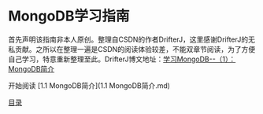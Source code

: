 MongoDB学习指南
=======

首先声明该指南非本人原创。整理自CSDN的作者DrifterJ，这里感谢DrifterJ的无私贡献。之所以在整理一遍是CSDN的阅读体验较差，不能双章节阅读，为了方便自己学习，特意重新整理至此。DrifterJ博文地址：[学习MongoDB--（1）：MongoDB简介](http://blog.csdn.net/drifterj/article/details/7814536)

开始阅读
[1.1 MongoDB简介](1.1 MongoDB简介.md)

[目录](directory.md)
